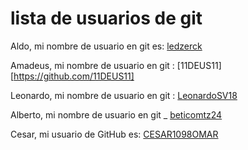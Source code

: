 # lista de usuarios de git

Aldo, mi nombre de usuario en git es: [ledzerck](https://github.com/ledzerck)

Amadeus, mi nombre de usuario en git : [11DEUS11][https://github.com/11DEUS11]

Leonardo, mi nombre de usuario en git : [LeonardoSV18](https://github.com/LeonardoSV18)

Alberto, mi nombre de usuario en git _ [beticomtz24](https://github.com/beticomtz24)

Cesar, mi usuario de GitHub es: [CESAR1098OMAR](https://github.com/CESAR1098OMAR)

